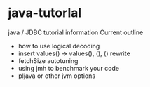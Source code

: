 # java-tutorlal
java / JDBC tutorial information
Current outline
* how to use logical decoding
* insert values() -> values(), (), () rewrite
* fetchSize autotuning
* using jmh to benchmark your code
* pljava or other jvm options

